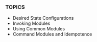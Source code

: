 ### TOPICS
- Desired State Configurations
- Invoking Modules  
- Using Common Modules  
- Command Modules and Idempotence
